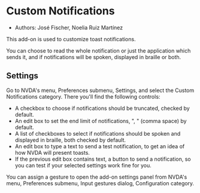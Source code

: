 # Custom Notifications #
*	Authors: José Fischer, Noelia Ruiz Martínez

This add-on is used to customize toast notifications.

You can choose to read the whole notification or just the application which sends it, and if notifications will be spoken, displayed in braille or both.

## Settings ##

Go to NVDA's menu, Preferences submenu, Settings, and select the Custom Notifications category. There you'll find the following controls:

* A checkbox to choose if notifications should be truncated, checked by default.
* An edit box to set the end limit of notifications, ", " (comma space) by default.
* A list of checkboxes to select if notifications should be spoken and displayed in braille, both checked by default.
* An edit box to type a text to send a test notification, to get an idea of how NVDA will present toasts.
* If the previous edit box contains text, a button to send a notification, so you can test if your selected  settings work fine for you.

You can assign a gesture to open the add-on settings panel from NVDA's menu, Preferences submenu, Input gestures dialog, Configuration category.
